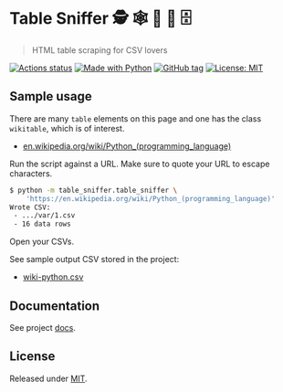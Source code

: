# Table Sniffer 🕵️ 🕸 🐶 🐽 🗄
> HTML table scraping for CSV lovers

<!-- Shields from https://shields.io/ -->
[![Actions status](https://github.com/MichaelCurrin/table-sniffer/workflows/Python%20application/badge.svg)](https://github.com/MichaelCurrin/table-sniffer/actions)
[![Made with Python](https://img.shields.io/badge/Python->=3.6-blue?logo=python&logoColor=white)](https://python.org)
[![GitHub tag](https://img.shields.io/github/tag/MichaelCurrin/table-sniffer.svg)](https://GitHub.com/MichaelCurrin/table-sniffer/tags/)
[![License: MIT](https://img.shields.io/badge/License-MIT-blue.svg)](#license)


## Sample usage

There are many `table` elements on this page and one has the class `wikitable`, which is of interest.

- [en.wikipedia.org/wiki/Python_(programming_language)](https://en.wikipedia.org/wiki/Python_(programming_language))

Run the script against a URL. Make sure to quote your URL to escape characters.

```sh
$ python -m table_sniffer.table_sniffer \
    'https://en.wikipedia.org/wiki/Python_(programming_language)'
Wrote CSV:
 - .../var/1.csv
 - 16 data rows

```

Open your CSVs.

See sample output CSV stored in the project:

- [wiki-python.csv](/table_sniffer/var/sample/wiki-python.csv)


## Documentation

See project [docs](/docs/).


## License

Released under [MIT](/LICENSE).
